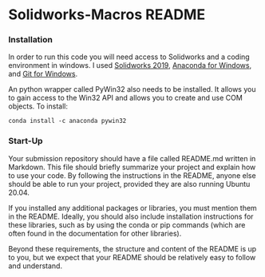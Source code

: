 # Solidworks-Macros README

### Installation
In order to run this code you will need access to Solidworks and a coding environment in windows. I used 
[Solidworks 2019](https://www.solidworks.com/sw/support/downloads.htm),
[Anaconda for Windows](https://www.anaconda.com/products/individual), and
[Git for Windows](https://gitforwindows.org/).


An python wrapper called PyWin32 also needs to be installed. It allows you to gain access to the Win32 API and allows you to create and use COM objects. To install: 
```
conda install -c anaconda pywin32
```

### Start-Up

Your submission repository should have a file called README.md written in Markdown. This file should briefly summarize your project and explain how to use your code. By following the instructions in the README, anyone else should be able to run your project, provided they are also running Ubuntu 20.04.

If you installed any additional packages or libraries, you must mention them in the README. Ideally, you should also include installation instructions for these libraries, such as by using the conda or pip commands (which are often found in the documentation for other libraries).

Beyond these requirements, the structure and content of the README is up to you, but we expect that your README should be relatively easy to follow and understand.
